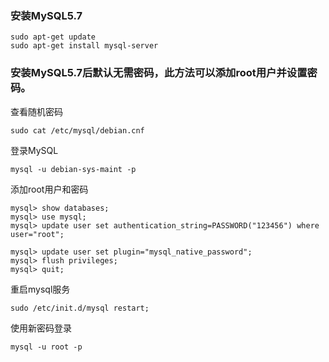 ###   安装MySQL5.7
```
sudo apt-get update
sudo apt-get install mysql-server
```
###  安装MySQL5.7后默认无需密码，此方法可以添加root用户并设置密码。
查看随机密码
```
sudo cat /etc/mysql/debian.cnf
```
登录MySQL
```
mysql -u debian-sys-maint -p 
```
添加root用户和密码
```
mysql> show databases;
mysql> use mysql;
mysql> update user set authentication_string=PASSWORD("123456") where user="root";

mysql> update user set plugin="mysql_native_password";
mysql> flush privileges;
mysql> quit;
```
重启mysql服务
```
sudo /etc/init.d/mysql restart;
```
使用新密码登录
```
mysql -u root -p
```
